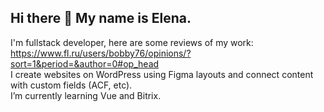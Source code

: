 ## Hi there 👋 My name is Elena.

I'm fullstack developer, here are some reviews of my work: https://www.fl.ru/users/bobby76/opinions/?sort=1&period=&author=0#op_head <br>
I create websites on WordPress using Figma layouts and connect content with custom fields (ACF, etc). <br>
I’m currently learning Vue and Bitrix.
